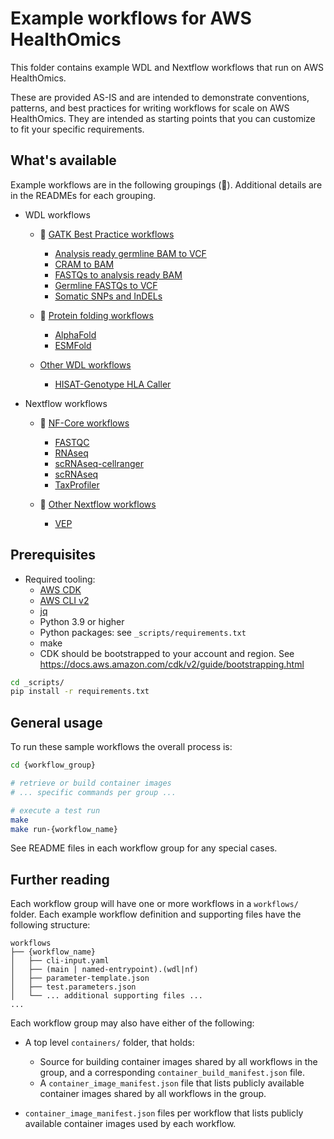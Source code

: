 # Example workflows for AWS HealthOmics

This folder contains example WDL and Nextflow workflows that run on AWS HealthOmics.

These are provided AS-IS and are intended to demonstrate conventions, patterns, and best practices for writing workflows for scale on AWS HealthOmics. They are intended as starting points that you can customize to fit your specific requirements.

## What's available

Example workflows are in the following groupings (:open_file_folder:). Additional details are in the READMEs for each grouping.

- WDL workflows
  - :open_file_folder: [GATK Best Practice workflows](./gatk-best-practices/)
    - [Analysis ready germline BAM to VCF](./gatk-best-practices/workflows/analysis-ready-germline-bam-to-vcf/)
    - [CRAM to BAM](./gatk-best-practices/workflows/cram-to-bam/)
    - [FASTQs to analysis ready BAM](./gatk-best-practices/workflows/fastqs-to-analysis-ready-bam/)
    - [Germline FASTQs to VCF](./gatk-best-practices/workflows/germline-fastqs-to-vcf/)
    - [Somatic SNPs and InDELs](./gatk-best-practices/workflows/somatic-snps-and-indels/)

  - :open_file_folder: [Protein folding workflows](./protein-folding/)
    - [AlphaFold](./protein-folding/workflows/alphafold/)
    - [ESMFold](./protein-folding/workflows/esmfold/)

  - [Other WDL workflows](./other_WDL/)
    - [HISAT-Genotype HLA Caller](./other_WDL/workflows/HISAT-genotype/)
 
- Nextflow workflows
  - :open_file_folder: [NF-Core workflows](./nf-core/)
    - [FASTQC](./nf-core/workflows/fastqc/)
    - [RNAseq](./nf-core/workflows/rnaseq/)
    - [scRNAseq-cellranger](./nf-core/workflows/scrnaseq-cellranger/)
    - [scRNAseq](./nf-core/workflows/scrnaseq/)
    - [TaxProfiler](./nf-core/workflows/taxprofiler/)

  - :open_file_folder: [Other Nextflow workflows](./other_nextflow/)
    - [VEP](./other_nextflow/workflows/vep/)

## Prerequisites
- Required tooling:
    - [AWS CDK](https://aws.amazon.com/cdk/)
    - [AWS CLI v2](https://aws.amazon.com/cli/)
    - [jq](https://stedolan.github.io/jq/)
    - Python 3.9 or higher
    - Python packages: see `_scripts/requirements.txt`
    - make
    - CDK should be bootstrapped to your account and region. See https://docs.aws.amazon.com/cdk/v2/guide/bootstrapping.html

```bash
cd _scripts/
pip install -r requirements.txt
```

## General usage

To run these sample workflows the overall process is:

```bash
cd {workflow_group}

# retrieve or build container images
# ... specific commands per group ...

# execute a test run
make
make run-{workflow_name}
```

See README files in each workflow group for any special cases.


## Further reading

Each workflow group will have one or more workflows in a `workflows/` folder. Each example workflow definition and supporting files have the following structure:

```text
workflows
├── {workflow_name}
│   ├── cli-input.yaml
│   ├── (main | named-entrypoint).(wdl|nf)
│   ├── parameter-template.json
│   ├── test.parameters.json
│   └── ... additional supporting files ...
...
```

Each workflow group may also have either of the following:

- A top level `containers/` folder, that holds:
    - Source for building container images shared by all workflows in the group, and a corresponding `container_build_manifest.json` file.
    - A `container_image_manifest.json` file that lists publicly available container images shared by all workflows in the group.

- `container_image_manifest.json` files per workflow that lists publicly available container images used by each workflow.
